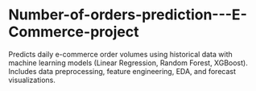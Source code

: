 # Number-of-orders-prediction---E-Commerce-project
Predicts daily e-commerce order volumes using historical data with machine learning models (Linear Regression, Random Forest, XGBoost). Includes data preprocessing, feature engineering, EDA, and forecast visualizations.
